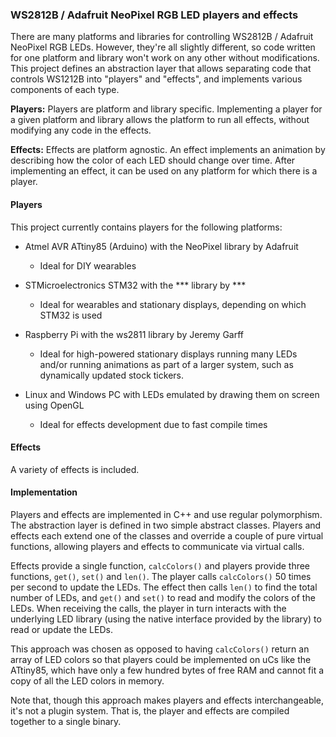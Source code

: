 ### WS2812B / Adafruit NeoPixel RGB LED players and effects

There are many platforms and libraries for controlling WS2812B / Adafruit NeoPixel RGB LEDs. However, they're all slightly different, so code written for one platform and library won't work on any other without modifications. This project defines an abstraction layer that allows separating code that controls WS1212B into "players" and "effects", and implements various components of each type.

**Players:** Players are platform and library specific. Implementing a player for a given platform and library allows the platform to run all effects, without modifying any code in the effects.  

**Effects:** Effects are platform agnostic. An effect implements an animation by describing how the color of each LED should change over time. After implementing an effect, it can be used on any platform for which there is a player.

 
#### Players

This project currently contains players for the following platforms:
 
* Atmel AVR ATtiny85 (Arduino) with the NeoPixel library by Adafruit
    * Ideal for DIY wearables
  
* STMicroelectronics STM32 with the *** library by ***
    * Ideal for wearables and stationary displays, depending on which STM32 is used
   
* Raspberry Pi with the ws2811 library by Jeremy Garff
    * Ideal for high-powered stationary displays running many LEDs and/or running animations as part of a larger system, such as dynamically updated stock tickers.
   
* Linux and Windows PC with LEDs emulated by drawing them on screen using OpenGL
    * Ideal for effects development due to fast compile times 


#### Effects
 
A variety of effects is included. 


#### Implementation

Players and effects are implemented in C++ and use regular polymorphism. The abstraction layer is defined in two simple abstract classes. Players and effects each extend one of the classes and override a couple of pure virtual functions, allowing players and effects to communicate via virtual calls.

Effects provide a single function, `calcColors()` and players provide three functions, `get()`, `set()` and `len()`. The player calls `calcColors()` 50 times per second to update the LEDs. The effect then calls `len()` to find the total number of LEDs, and `get()` and `set()` to read and modify the colors of the LEDs. When receiving the calls, the player in turn interacts with the underlying LED library (using the native interface provided by the library) to read or update the LEDs.   

This approach was chosen as opposed to having `calcColors()` return an array of LED colors so that players could be implemented on uCs like the ATtiny85, which have only a few hundred bytes of free RAM and cannot fit a copy of all the LED colors in memory.    

Note that, though this approach makes players and effects interchangeable, it's not a plugin system. That is, the player and effects are compiled together to a single binary.
